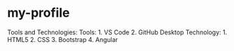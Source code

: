 # my-profile

Tools and Technologies:
Tools:
     1. VS Code
     2. GitHub Desktop
Technology:
     1. HTML5
     2. CSS
     3. Bootstrap
     4. Angular